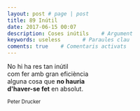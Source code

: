 ```yaml
---
layout: post # page | post
title: 89 Inútil
date: 2017-06-15 00:07
description: Coses inútils    # Argument
keywords: useless       # Paraules clau
coments: true    # Comentaris activats
---
```


No hi ha res tan inútil<br />
com fer amb gran eficiència<br />
alguna cosa que **no hauria<br/>
d'haver-se fet** en absolut.<br />

<small>Peter Drucker</small>
